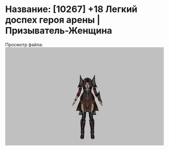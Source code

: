 # Название: [10267] +18 Легкий доспех героя арены | Призыватель-Женщина

Просмотр файла:
![p090031.png](p090031.png)